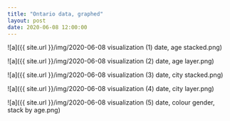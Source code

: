 ```yaml
---
title: "Ontario data, graphed"
layout: post
date: 2020-06-08 12:00:00
---
```



![a]({{ site.url }}/img/2020-06-08 visualization (1) date, age stacked.png)

![a]({{ site.url }}/img/2020-06-08 visualization (2) date, age layer.png)

![a]({{ site.url }}/img/2020-06-08 visualization (3) date, city stacked.png)

![a]({{ site.url }}/img/2020-06-08 visualization (4) date, city layer.png)

![a]({{ site.url }}/img/2020-06-08 visualization (5) date, colour gender, stack by age.png)
